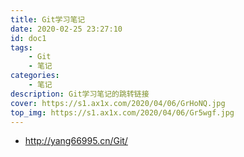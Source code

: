 ```yaml
---
title: Git学习笔记
date: 2020-02-25 23:27:10
id: doc1
tags:
    - Git
    - 笔记
categories: 
    - 笔记
description: Git学习笔记的跳转链接
cover: https://s1.ax1x.com/2020/04/06/GrHoNQ.jpg
top_img: https://s1.ax1x.com/2020/04/06/Gr5wgf.jpg
---
```



- http://yang66995.cn/Git/

